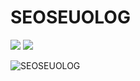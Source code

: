 # SEOSEUOLOG

<a href="https://seoseuo.github.io/SEOSEUOLOG/"><img
            src="https://img.shields.io/badge/WEBSITE-39477F?style=for-the-badge&logo=Realm&logoColor=black" /></a> 
 <a href="https://chivalrous-saffron-326.notion.site/SEOSEUOLOG-dff9d014ee2547588cabadc529ebbcba"><img src="https://img.shields.io/badge/READ ME-E6E6E6?style=for-the-badge&logo=notion&logoColor=black" /></a>

![SEOSEUOLOG](https://user-images.githubusercontent.com/90320005/211275248-cef53fd8-72f5-4e21-a767-d93525b77f88.PNG)


